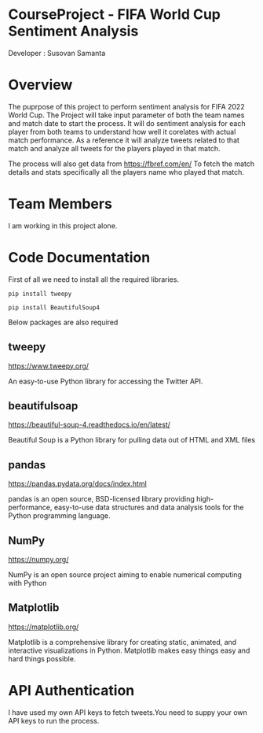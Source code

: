 # CourseProject - FIFA World Cup Sentiment Analysis

Developer : Susovan Samanta

# Overview

The puprpose of this project to perform sentiment analysis for FIFA 2022 World Cup. The Project will take input parameter of both the team names and match date to start the process. It will do sentiment analysis for each player from both teams to understand how well it corelates with actual match performance.
As a reference it will analyze tweets related to that match and analyze all tweets for the players played in that match.

The process will also get data from https://fbref.com/en/ To fetch the match details and stats specifically all the players name who played that match.

# Team Members

I am working in this project alone.

# Code Documentation

First of all we need to install all the required libraries.
```
pip install tweepy

pip install BeautifulSoup4 
```
Below packages are also required

## tweepy
https://www.tweepy.org/

An easy-to-use Python library for accessing the Twitter API.

## beautifulsoap
https://beautiful-soup-4.readthedocs.io/en/latest/

Beautiful Soup is a Python library for pulling data out of HTML and XML files

## pandas
https://pandas.pydata.org/docs/index.html

pandas is an open source, BSD-licensed library providing high-performance, easy-to-use data structures and data analysis tools for the Python programming language.

## NumPy
https://numpy.org/

NumPy is an open source project aiming to enable numerical computing with Python

## Matplotlib
https://matplotlib.org/

Matplotlib is a comprehensive library for creating static, animated, and interactive visualizations in Python. Matplotlib makes easy things easy and hard things possible.

# API Authentication

I have used my own API keys to fetch tweets.You need to suppy your own API keys to run the process.



